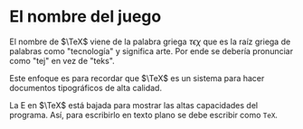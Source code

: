 # El nombre del juego

El nombre de $\TeX$ viene de la palabra griega $\tau\epsilon\chi$ que es la raíz griega de palabras como "tecnología" y significa arte. Por ende se debería pronunciar como "tej" en vez de "teks".

Este enfoque es para recordar que $\TeX$ es un sistema para hacer documentos tipográficos de alta calidad.

La E en $\TeX$ está bajada para mostrar las altas capacidades del programa. Así, para escribirlo en texto plano se debe escribir como `TeX`.